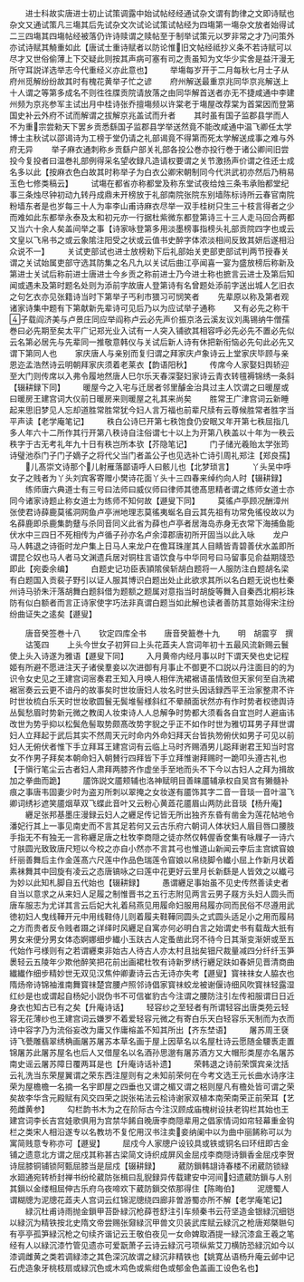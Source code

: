 <!-- { "loadSidebar": true } -->
　　进士科故实唐进士初止试策调露中始试帖经经通试杂文谓有韵律之文即诗赋也杂文又通试策凡三塲其后先试杂文次试论试策试帖经为四塲第一塲杂文放者始得试二三四塲其四塲帖经被落仍许诗赎谓之赎帖至于制举试策元以罗非常之才乃问策外亦试诗赋其觭重如此【唐试士重诗赋者以防论惟旧文帖经祗抄义条不若诗赋可以尽才又世俗偷薄上下交疑此则按其声病可塞有司之责虽知为文华少实舍是益汗漫无所守耳説详选举志今代重经义亦此意也】
　　举塲每岁开于二月每秋七月士子从府州觅解纷纷故其时有槐花黄举子忙之谚
　　府州解送最重京兆同华京兆解送上十人谓之等第多成名不则徃徃牒贡院请放落之由同华解首送者亦无不捷咸通中李建州频为京兆参军主试出月中桂诗张乔擅塲频以许棠老于塲屋改荐棠为首棠因而登第国史补云外府不试而解谓之拔解京兆盖试而升者
　　其时虽有国子监郡县学而人不为重宗尝勑天下罢乡贡悉繇国子监郡县学举送然竟不能改咸通中温飞卿任太学博士主秋试以邵谒诗为工榜于堂仍请之礼部谒竟不得第而死太学解送成事之难与外府无异
　　举子麻衣通刺称乡贡繇户部关礼部各投公巻亦投行巻于诸公卿间旧尝投今复投者曰温巻礼部例得采名望收録凡造请权要谓之关节激扬声价谓之徃还士成名多以此【按麻衣色白故其时称举子为白衣公卿宋朝制同今代洪武初亦然后乃稍易玉色七修类稿云】
　　试塲在都省亦称都堂及称东堂试夜给烛三条韦承贻都堂纪事三条烛尽钟初动九转丹成鼎未开榜放于礼部南院张院东别墙陈标诗所云春官南院粉墙东者是也岁每三十人为率李山甫诗麻衣尽举一双手桂树只生三十枝言得者之少而难如此东都举永泰及太和初元亦一行据杜紫微东都登第诗三十三人走马回合两都又当六十余人矣盖间举之事【诗家咏登第多用淡墨榜事指榜头礼部贡院四字也或云文皇以飞帛书之或云象隂注阳受之状或云值书史醉字体浓淡相间反致其妍后遂相沿众说不一】
　　关试吏部试也进士放榜勑下后礼部始关吏部吏部试判两节授春关谓之关试始属吏部守选其防集之名凡九以关试后曲江亭闻喜一宴为盛放榜后称新及第进士关试后称前进士唐进士今乡贡之称前进士乃今进士称也摭言云进士及第后知闻或遇未及第时题名处则为添前字故唐人登第诗有名曾题处添前字送出城人乞旧衣之句乞衣亦见张籍诗当时下第举子丐利市猥习可悯笑者
　　先辈原以称及第者观诸家诗集中题有下第献新先辈诗可见后乃以为应试举子通称
　　又有必先之称干子载阎济美与卢景庄同应举阎称卢云必先声价振京洛云溪友议刘禹锡纳牛僧孺巻曰必先期至矣太平广记郑光业入试有一人突入铺欲其相容呼必先必先不置必先似云名第必居先与先辈同一推敬意韩仪与关试后新人诗有休把新衔恼必先句此必先又谓下第同人也
　　家庆唐人与亲别而复归谓之拜家庆卢象诗云上堂家庆毕顾与亲恩迩孟浩然诗云明朝拜家庆须着老莱衣【韵语阳秋】
　　传席今人家娶妇舆轿迎至大门则传席以入弗令履地然唐人巳尔乐天春深娶妇家诗云青衣转氊褥锦绣一条斜【辍耕録下同】
　　暖屋今之入宅与迁居者邻里醵金治具过主人饮谓之曰暖屋或曰暖房王建宫词大仪前日暖房来则暖屋之礼其来尚矣
　　胜常王广津宫词云新睡起来思旧梦见人忘却道胜常胜常犹今妇人言万福也前辈尺牍有云尊候胜常者胜字当平声读【老学庵笔记】
　　秩白公诗巳开第七秩饱食仍安眠又年开第七秩屈指几多人年六十二所作其行开第八秩诗自注俗谓七十以上为开第八秩盖以十年为一秩云秩字于古无考礼年九十日有秩岂所本欤【芥隐笔记】
　　门子储光羲贻太学张筠诗璧池忝门子门子嫡子之将代父当门者盖公子也见选补亡诗引周礼郑注【郑良孺】
　　儿髙崇文诗那个儿射雁落鄙语呼人曰骸儿也【北梦琐言】
　　丫头吴中呼女子之贱者为丫头刘宾客寄赠小樊诗花面丫头十三四春来绰约向人时【辍耕録】
　　练师唐六典道士有三号曰法师曰威仪师曰律师其徳髙思精者谓之练师女道士亦同今诸家诗题止称女道士为练师不知何故【遯叟下同】
　　莫徭卢亭顾况酬漳州张使君诗薛鹿莫徭洞网鱼卢亭洲地理志莫徭夷蜒名自云其先祖有功常免徭役故以为名薛鹿即杀鹿集韵躠与杀同音同义此省为薛也卢亭者居海岛赤身无衣常下海捕鱼能伏水中三四日不死相传为卢循子孙亦名卢余漳郡唐初所开固当以此入咏
　　龙户马人韩退之诗衙时龙户集上日马人来龙户在儋耳珠崖其人目睛皆青碧善伏水盖即所谓昆仑奴也马人者马文渊遗兵居对铜柱言语饮食与中华同号曰马留事见俞益期牋恐即此【宛委余编】
　　白题史记功臣表頴隂侯斩胡白题将一人服防注白题胡名梁有白题国入贡裴子野引以证人服其博识白题出处止此欲求其所以名白题无说也杜秦州诗马骄朱汗落胡舞白题斜借为题额之题属对意指当时胡旋等舞入自秦西北桐衫珠防有似白额者而言正诗家使字巧法非真谓白题当如此解也读者善防其意始得宋注纷纷曲证失之逺矣【遯叟】









　　唐音癸签巻十八
　　钦定四库全书
　　唐音癸籖巻十九
　　明　胡震亨　撰
　　诂笺四
　　上头今世女子初笄曰上头花蕋夫人宫词年初十五最风流新赐云鬟使上头入诗遂为雅语【遯叟下同】
　　入月黄帝内经月事以时下谓天癸也史记程姬有所避不愿进注天子诸侯羣妾以次进御有月事止不御更不口説以丹注面目的的为识令女史见之王建宫词宻奏君王知入月唤人相伴洗裙裾语虽情致但天家何至自洗裙裾宻奏云云更不谙丹的故事矣时世妆唐妇人妆名时世头因话録西平王治家整肃不许时世妆梳白乐天时世妆歌圆鬟无鬓堆髻様斜红不晕頳面状然亦有作时势者权徳舆诗丛鬓愁眉时势新元微之教闺人妆束诗人人总解争时势都大须看各自宜岂时人避庙讳改世为势乎抑以松鬓危髻取势颇髙改势字貎之乎正不如作时世为雅切耳男子拜世谓妇人立拜起于武后其实不然周天元时命内外命妇拜天台皆执笏俯伏如男子可见以前妇人无俯伏者惟下手立拜耳王建宫词有云临上马时齐赐酒男儿跽拜谢君王知当时宫女不作男子拜矣本朝命妇入朝賛行四拜皆下手立拜惟谢拜赐时一跪叩头遵古礼也【于愼行笔尘云古者妇人肃拜两膝齐作虚坐手至地而头不下今以古妇人之拜为揖故加之拳曲而跪】
　　靥饰説文靥颊辅也洛神赋明目善睐靥辅承权自吴宫有獭髓补痕之事唐韦固妻少时为盗刃所刺以翠掩之女妆遂有靥饰其字二音一音琰一音叶温飞卿词绣衫遮笑靥烟草双飞蝶此音叶又云粉心黄蕋花靥眉山两防此音琰【杨升庵】
　　纒足张邦基墨庄漫録云妇人之纒足传记皆无所出独齐东昏有凿金为莲花帖地令潘妃行其上一事见南史而不言其足若何又云古乐府六朝词人体状妇人眉目唇口腰肢手指无不有独无一言称纒足唐之杜牧李商隠之徒亦然仅韩偓香奁集有咏屧子一诗六寸肤圆光致致唐尺短以今校之亦自小然亦不言其弓也惟道山新闻云李后主宫嫔窅娘纤丽善舞后主作金莲髙六尺莲中作品色瑞莲令窅娘以帛绕脚令纎小屈上作新月状着素袜舞其中回旋有凌云之态唐镐咏之曰莲中花更好云里月长新繇是人皆效之以纎弓为妙以此知札脚自五代始也【辍耕録】
　　愚谓纒足事始虽不见史传然善读史者自当以意求之从来妇人足履之制惟晋书之五行志附见两言云男子屐方头妇人圆头而唐车服志为尤详其言云后妃大礼着舄燕见用履命妇服用舄履亦同而民俗不尽遵用武徳初妇人曳线鞾开元中用线鞋侍儿则着履夫鞋鞾同圆头之式圆头适足小之用而履舄之方而贵者反令贱者蹑之详绎时风纒足自寓亦何必明白言之始谓史书有载哉大扺有男女来便分男女体态婀娜细步纎小玉趺古人定蚤凿此窍不待今日其渐变渐妍或至五代始作弓様则有之若谓纒束非始古人待古人亦太村且拙矣钿尺裁量减四分纤纤玉笋褁轻云五陵年少欺他醉笑把花前出画裙杜牧有诗新罗绣行纒足趺如春妍见晋清商曲纎纎作细步精妙世无双见汉焦仲卿妻诗云古无诗亦失考【遯叟】寳祙祙女人脇衣也隋炀帝诗锦袖淮南舞寳祙楚宫腰卢照邻诗倡家寳祙蛟龙被谢偃诗细风吹寳祙轻露湿红纱是也或谓起自杨妃小説伪书不可信崔豹古今注谓之腰防注引左传衵服谓日日近身衣也知古已有之矣【升庵诗话】
　　轻容纱之至轻者有所谓轻容出唐类苑云轻容无花薄纱也王建宫词云嫌罗不着爱轻容元微之有寄白乐天白轻容乐天制而为衣而诗中容字乃为流俗妄改为庸又作庸榕盖不知其所出【齐东埜语】
　　屠苏周王褎诗飞甍雕翡翠绣桷画屠苏屠苏本草名画于屋上因草名以名屋杜诗云愿随金騕褭走置锦屠苏此屠苏屋名也后人又借屋名以名酒孙思邈有屠苏酒方又大帽形类屋亦名屠苏南史谣云屠苏障日覆两耳是也【升庵诗话补遗】
　　荣韩退之诗前荣馔宾亲沈括云礼洗当东荣屋翼谓之荣东西注屋则有之未知前荣何在今考文选王元长曲水诗序注荣为屋檐檐一名摘一名宇即屋之四垂也又谓之楣又谓之梠则屋凡有檐处皆可谓之荣矣故李华含元殿赋有风交四荣之説张祐法云桧诗谢家双植本南荣南荣正前荣耳【艺苑雌黄参】
　　勾栏韵书木为之在阶际古今注汉顾成庙槐树设扶老钩栏其始也王建宫词李长吉宫娃歌俱用为宫禁华餙自晚唐李商隠辈用之倡家情词如帘轻幕重金钩栏之类宋人相沿遂专以名教坊不复佗用汉书注卖妾纳阑中以为曲中丽餙称可以为寓简贱意专称亦可【遯叟】
　　屈戍今人家牕户设铰具或铁或铜名曰环纽即古金铺之遗意北方谓之屈戍其称甚古梁简文诗织成屏风金屈戍李商隠诗鎻香金屈戍李贺诗屈膝铜铺锁阿甄屈膝当是屈戍【辍耕録】
　　葳防鎻韩翃诗春楼不闭葳防锁緑水廻通宛转桥封禅书纷纶葳防张楫曰乱貎録异传载建安中河间妇遗葳防鎻与人别其鎻以金缕相屈伸古乐府乌夜啼欢下葳防鎻交侬那得住【陈晦伯】
　　泥牕蜀人谓糊牕为泥牕花蕋夫人宫词云红锦泥牕绕四廊非曽游蜀亦所不解【老学庵笔记】
　　緑沉杜甫诗雨抛金鎻甲苔卧緑沉枪薛苍舒注引车频秦书云苻坚造金银緑沉细铠以緑沉为精铁按北史隋文帝尝赐张奫緑沉甲兽文贝装武库赋云緑沉之枪唐郑槩聮句有亭亭孤笋緑沉枪之句续齐谐记云王敬伯夜见一女命婢取酒提一緑沉漆盒王羲之笔经有人以緑沉漆竹管见遗亦可爱翫萧子云诗云緑沉弓项纵紫艾刀横防恐緑沉如今以漆调雌黄之类若调緑漆之其色深沉故谓之緑沉非精铁也【姚寛丛语杨升庵云邺中记石虎造象牙桃枝扇或緑沉色或木鸡色或紫绀色或郁金色盖画工设色名也】
